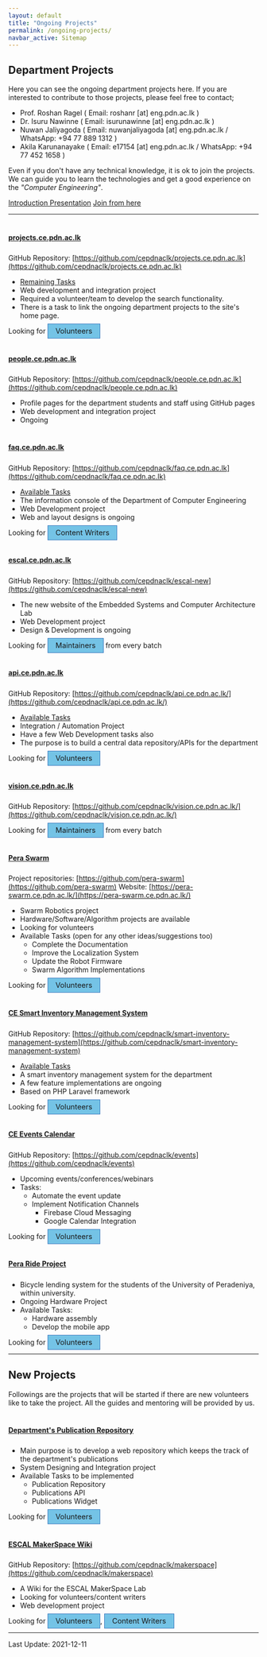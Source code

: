 ```yaml
---
layout: default
title: "Ongoing Projects"
permalink: /ongoing-projects/
navbar_active: Sitemap
---
```

<style>
    .badge{
        padding: 5px 15px;
        background-color: #74c3e6 !important;
        border: 1px solid rgb(61, 120, 190);
        font-size: 11pt !important;
    }

    h4{
        text-decoration: underline;
        padding-top: 18px;
        padding-bottom: 6px!important;
    }
</style>

## Department Projects

Here you can see the ongoing department projects here. If you are interested to contribute to those projects, please feel free to contact;
- Prof. Roshan Ragel ( Email: roshanr [at] eng.pdn.ac.lk )
- Dr. Isuru Nawinne ( Email: isurunawinne [at] eng.pdn.ac.lk )
- Nuwan Jaliyagoda ( Email: nuwanjaliyagoda [at] eng.pdn.ac.lk / WhatsApp: +94 77 889 1312 )
- Akila Karunanayake ( Email: e17154 [at] eng.pdn.ac.lk / WhatsApp: +94 77 452 1658 )

Even if you don't have any technical knowledge, it is ok to join the projects. We can guide you to learn the technologies and get a good experience on the *"Computer Engineering"*.


<a href="https://drive.google.com/file/d/1MZB5VYSGdWubXHoyhGK39jcBa2i8xIem/view?usp=sharing" class="btn btn-lg btn-primary p-2" target="_blank">Introduction Presentation</a> <a href="https://docs.google.com/spreadsheets/d/1P-bN5QJ3V0ACXlo03uMLFZTQFS4a0qsOswSWnv90Yvg/edit?usp=sharing" class="btn btn-lg btn-primary p-2 mx-2" target="_blank">Join from  here</a>

---

#### projects.ce.pdn.ac.lk
GitHub Repository: [https://github.com/cepdnaclk/projects.ce.pdn.ac.lk](https://github.com/cepdnaclk/projects.ce.pdn.ac.lk)

- [Remaining Tasks](https://github.com/cepdnaclk/projects.ce.pdn.ac.lk/issues)
- Web development and integration project
- Required a volunteer/team to develop the search functionality.
- There is a task to link the ongoing department projects to the site's home page.

Looking for <span class="badge">Volunteers</span>

#### people.ce.pdn.ac.lk
GitHub Repository: [https://github.com/cepdnaclk/people.ce.pdn.ac.lk](https://github.com/cepdnaclk/people.ce.pdn.ac.lk)

- Profile pages for the department students and staff using GitHub pages
- Web development and integration project
- Ongoing

#### faq.ce.pdn.ac.lk
GitHub Repository: [https://github.com/cepdnaclk/faq.ce.pdn.ac.lk](https://github.com/cepdnaclk/faq.ce.pdn.ac.lk)

- [Available Tasks](https://github.com/cepdnaclk/faq.ce.pdn.ac.lk/issues)
- The information console of the Department of Computer Engineering
- Web Development project
- Web and layout designs is ongoing

Looking for <span class="badge">Content Writers</span>

#### escal.ce.pdn.ac.lk
GitHub Repository: [https://github.com/cepdnaclk/escal-new](https://github.com/cepdnaclk/escal-new)

- The new website of the Embedded Systems and Computer Architecture Lab
- Web Development project
- Design & Development is ongoing

Looking for <span class="badge">Maintainers</span> from every batch

#### api.ce.pdn.ac.lk
GitHub Repository: [https://github.com/cepdnaclk/api.ce.pdn.ac.lk/](https://github.com/cepdnaclk/api.ce.pdn.ac.lk/)

- [Available Tasks](https://github.com/cepdnaclk/api.ce.pdn.ac.lk/issues)
- Integration / Automation Project
- Have a few Web Development tasks also
- The purpose is to build a central data repository/APIs for the department

Looking for <span class="badge">Volunteers</span>

#### vision.ce.pdn.ac.lk
GitHub Repository: [https://github.com/cepdnaclk/vision.ce.pdn.ac.lk/](https://github.com/cepdnaclk/vision.ce.pdn.ac.lk/)

Looking for <span class="badge">Maintainers</span> from every batch

#### Pera Swarm
Project repositories: [https://github.com/pera-swarm](https://github.com/pera-swarm)
Website: [https://pera-swarm.ce.pdn.ac.lk/](https://pera-swarm.ce.pdn.ac.lk/)

- Swarm Robotics project
- Hardware/Software/Algorithm projects are available
- Looking for volunteers
- Available Tasks (open for any other ideas/suggestions too)
    - Complete the Documentation
    - Improve the Localization System
    - Update the Robot Firmware
    - Swarm Algorithm Implementations

Looking for <span class="badge">Volunteers</span>

#### CE Smart Inventory Management System
GitHub Repository: [https://github.com/cepdnaclk/smart-inventory-management-system](https://github.com/cepdnaclk/smart-inventory-management-system)

- [Available Tasks](https://github.com/cepdnaclk/smart-inventory-management-system/issues)
- A smart inventory management system for the department
- A few feature implementations are ongoing
- Based on PHP Laravel framework

Looking for <span class="badge">Volunteers</span>

#### CE Events Calendar
GitHub Repository: [https://github.com/cepdnaclk/events](https://github.com/cepdnaclk/events)

- Upcoming events/conferences/webinars
- Tasks:
    - Automate the event update
    - Implement Notification Channels
        - Firebase Cloud Messaging
        - Google Calendar Integration

Looking for <span class="badge">Volunteers</span>

#### Pera Ride Project
- Bicycle lending system for the students of the University of Peradeniya, within university.
- Ongoing Hardware Project
- Available Tasks:
    - Hardware assembly
    - Develop the mobile app

Looking for <span class="badge">Volunteers</span>

---

## New Projects

Followings are the projects that will be started if there are new volunteers like to take the project.
All the guides and mentoring will be provided by us.  

#### Department's Publication Repository
- Main purpose is to develop a web repository which keeps the track of the department's publications
- System Designing and Integration project
- Available Tasks to be implemented
    - Publication Repository
    - Publications API
    - Publications Widget

Looking for <span class="badge">Volunteers</span>

#### ESCAL MakerSpace Wiki
GitHub Repository: [https://github.com/cepdnaclk/makerspace](https://github.com/cepdnaclk/makerspace)

- A Wiki for the ESCAL MakerSpace Lab
- Looking for volunteers/content writers
- Web development project

Looking for <span class="badge">Volunteers</span>, <span class="badge">Content Writers</span>

---
Last Update: 2021-12-11
